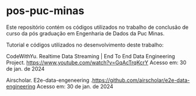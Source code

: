 # pos-puc-minas
Este repositório contém os códigos utilizados no trabalho de conclusão de curso da pós graduação em Engenharia de Dados da Puc Minas.

Tutorial e códigos utilizados no desenvolvimento deste trabalho:

CodeWithYu. Realtime Data Streaming | End To End Data Engineering Project. <https://www.youtube.com/watch?v=GqAcTrqKcrY> Acesso em: 30 de jan. de 2024

Airscholar. E2e-data-engeneering .<https://github.com/airscholar/e2e-data-engineering> Acesso em: 30 de jan. de 2024
